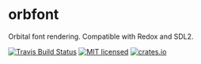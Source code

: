 # orbfont
Orbital font rendering. Compatible with Redox and SDL2.

[![Travis Build Status](https://travis-ci.org/redox-os/orbfont.svg?branch=master)](https://travis-ci.org/redox-os/orbfont)
[![MIT licensed](https://img.shields.io/badge/license-MIT-blue.svg)](./LICENSE)
[![crates.io](http://meritbadge.herokuapp.com/orbfont)](https://crates.io/crates/orbfont)

